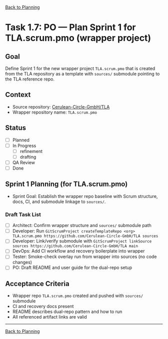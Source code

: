 <!--
SPDX-License-Identifier: AGPL-3.0-only + AI-GPL-Addendum
Copyright (c) 2025 The Web4Articles Authors
Copyleft: See AGPLv3 (./LICENSE) and AI-GPL Addendum (./AI-GPL.md)
Backlinks: /LICENSE , /AI-GPL.md
Use of `scrum.pmo` roles/process docs with AI is subject to AI-GPL copyleft unless dual-licensed.
-->

[Back to Planning](./planning.md)

# Task 1.7: PO — Plan Sprint 1 for TLA.scrum.pmo (wrapper project)

## Goal
Define Sprint 1 for the new wrapper project `TLA.scrum.pmo` that is created from the TLA repository as a template with `sources/` submodule pointing to the TLA reference repo.

## Context
- Source repository: [Cerulean-Circle-GmbH/TLA](https://github.com/Cerulean-Circle-GmbH/TLA)
- Wrapper repository name: `TLA.scrum.pmo`

## Status
- [ ] Planned
- [ ] In Progress
  - [ ] refinement
  - [ ] drafting
- [ ] QA Review
- [ ] Done

## Sprint 1 Planning (for TLA.scrum.pmo)
- Sprint Goal: Establish the wrapper repo baseline with Scrum structure, docs, CI, and submodule linkage to `sources/`.

### Draft Task List
- [ ] Architect: Confirm wrapper structure and `sources/` submodule path
- [ ] Developer: Run `GitScrumProject createTemplateRepo <org> TLA.scrum.pmo https://github.com/Cerulean-Circle-GmbH/TLA sources`
- [ ] Developer: Link/verify submodule with `GitScrumProject linkSource sources https://github.com/Cerulean-Circle-GmbH/TLA main`
- [ ] DevOps: Add CI workflow and recovery boilerplate into wrapper
- [ ] Tester: Smoke-check overlay run from wrapper into sources (no code changes)
- [ ] PO: Draft README and user guide for the dual-repo setup

## Acceptance Criteria
- Wrapper repo `TLA.scrum.pmo` created and pushed with `sources/` submodule
- CI and recovery docs present
- README describes dual-repo pattern and how to run
- All referenced artifact links are valid

---

[Back to Planning](./planning.md)


